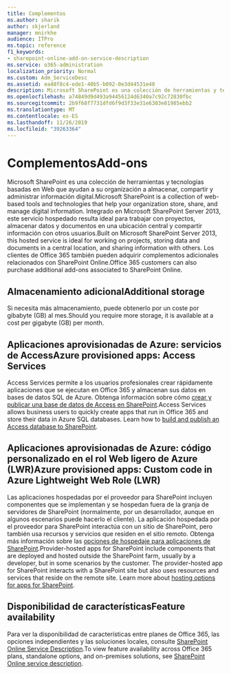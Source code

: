 ```yaml
---
title: Complementos
ms.author: sharik
author: skjerland
manager: mnirkhe
audience: ITPro
ms.topic: reference
f1_keywords:
- sharepoint-online-add-on-service-description
ms.service: o365-administration
localization_priority: Normal
ms.custom: Adm_ServiceDesc
ms.assetid: ea48f8c4-ede1-40b5-b092-0e3d44531e48
description: Microsoft SharePoint es una colección de herramientas y tecnologías basadas en Web que ayudan a su organización a almacenar, compartir y administrar información digital. Integrado en Microsoft SharePoint Server 2013, este servicio hospedado resulta ideal para trabajar con proyectos, almacenar datos y documentos en una ubicación central y compartir información con otros usuarios. Los clientes de Office 365 también pueden adquirir complementos adicionales relacionados con SharePoint Online.
ms.openlocfilehash: a74849d9d493a94456124d6340a7c92c72830fbc
ms.sourcegitcommit: 2b9f68f7731dfd6f9d3f33e31e6303e81985ebb2
ms.translationtype: MT
ms.contentlocale: es-ES
ms.lasthandoff: 11/26/2019
ms.locfileid: "39263364"
---
```

# <a name="add-ons"></a><span data-ttu-id="2b57a-105">Complementos</span><span class="sxs-lookup"><span data-stu-id="2b57a-105">Add-ons</span></span>

<span data-ttu-id="2b57a-106">Microsoft SharePoint es una colección de herramientas y tecnologías basadas en Web que ayudan a su organización a almacenar, compartir y administrar información digital.</span><span class="sxs-lookup"><span data-stu-id="2b57a-106">Microsoft SharePoint is a collection of web-based tools and technologies that help your organization store, share, and manage digital information.</span></span> <span data-ttu-id="2b57a-107">Integrado en Microsoft SharePoint Server 2013, este servicio hospedado resulta ideal para trabajar con proyectos, almacenar datos y documentos en una ubicación central y compartir información con otros usuarios.</span><span class="sxs-lookup"><span data-stu-id="2b57a-107">Built on Microsoft SharePoint Server 2013, this hosted service is ideal for working on projects, storing data and documents in a central location, and sharing information with others.</span></span> <span data-ttu-id="2b57a-108">Los clientes de Office 365 también pueden adquirir complementos adicionales relacionados con SharePoint Online.</span><span class="sxs-lookup"><span data-stu-id="2b57a-108">Office 365 customers can also purchase additional add-ons associated to SharePoint Online.</span></span>
  
## <a name="additional-storage"></a><span data-ttu-id="2b57a-109">Almacenamiento adicional</span><span class="sxs-lookup"><span data-stu-id="2b57a-109">Additional storage</span></span>

<span data-ttu-id="2b57a-110">Si necesita más almacenamiento, puede obtenerlo por un coste por gibabyte (GB) al mes.</span><span class="sxs-lookup"><span data-stu-id="2b57a-110">Should you require more storage, it is available at a cost per gigabyte (GB) per month.</span></span>
  
## <a name="azure-provisioned-apps-access-services"></a><span data-ttu-id="2b57a-111">Aplicaciones aprovisionadas de Azure: servicios de Access</span><span class="sxs-lookup"><span data-stu-id="2b57a-111">Azure provisioned apps: Access Services</span></span>

<span data-ttu-id="2b57a-p103">Access Services permite a los usuarios profesionales crear rápidamente aplicaciones que se ejecutan en Office 365 y almacenan sus datos en bases de datos SQL de Azure. Obtenga información sobre cómo [crear y publicar una base de datos de Access en SharePoint](https://go.microsoft.com/fwlink/p/?LinkID=393754).</span><span class="sxs-lookup"><span data-stu-id="2b57a-p103">Access Services allows business users to quickly create apps that run in Office 365 and store their data in Azure SQL databases. Learn how to [build and publish an Access database to SharePoint](https://go.microsoft.com/fwlink/p/?LinkID=393754).</span></span>
  
## <a name="azure-provisioned-apps-custom-code-in-azure-lightweight-web-role-lwr"></a><span data-ttu-id="2b57a-114">Aplicaciones aprovisionadas de Azure: código personalizado en el rol Web ligero de Azure (LWR)</span><span class="sxs-lookup"><span data-stu-id="2b57a-114">Azure provisioned apps: Custom code in Azure Lightweight Web Role (LWR)</span></span>

<span data-ttu-id="2b57a-p104">Las aplicaciones hospedadas por el proveedor para SharePoint incluyen componentes que se implementan y se hospedan fuera de la granja de servidores de SharePoint (normalmente, por un desarrollador, aunque en algunos escenarios puede hacerlo el cliente). La aplicación hospedada por el proveedor para SharePoint interactúa con un sitio de SharePoint, pero también usa recursos y servicios que residen en el sitio remoto. Obtenga más información sobre las [opciones de hospedaje para aplicaciones de SharePoint](https://go.microsoft.com/fwlink/?LinkId=271314).</span><span class="sxs-lookup"><span data-stu-id="2b57a-p104">Provider-hosted apps for SharePoint include components that are deployed and hosted outside the SharePoint farm, usually by a developer, but in some scenarios by the customer. The provider-hosted app for SharePoint interacts with a SharePoint site but also uses resources and services that reside on the remote site. Learn more about [hosting options for apps for SharePoint](https://go.microsoft.com/fwlink/?LinkId=271314).</span></span>
  
## <a name="feature-availability"></a><span data-ttu-id="2b57a-118">Disponibilidad de características</span><span class="sxs-lookup"><span data-stu-id="2b57a-118">Feature availability</span></span>

<span data-ttu-id="2b57a-119">Para ver la disponibilidad de características entre planes de Office 365, las opciones independientes y las soluciones locales, consulte [SharePoint Online Service Description](sharepoint-online-service-description.md).</span><span class="sxs-lookup"><span data-stu-id="2b57a-119">To view feature availability across Office 365 plans, standalone options, and on-premises solutions, see [SharePoint Online service description](sharepoint-online-service-description.md).</span></span>
  